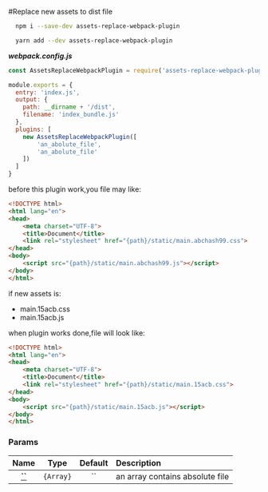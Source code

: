 #Replace new assets to dist file

```bash
  npm i --save-dev assets-replace-webpack-plugin
```

```bash
  yarn add --dev assets-replace-webpack-plugin
```


***webpack.config.js***
```js
const AssetsReplaceWebpackPlugin = require('assets-replace-webpack-plugin')

module.exports = {
  entry: 'index.js',
  output: {
    path: __dirname + '/dist',
    filename: 'index_bundle.js'
  },
  plugins: [
    new AssetsReplaceWebpackPlugin([
        'an_abolute_file',
        'an_abolute_file'
    ])
  ]
}
```
before this plugin work,you file may like:
```html
<!DOCTYPE html>
<html lang="en">
<head>
    <meta charset="UTF-8">
    <title>Document</title>
    <link rel="stylesheet" href="{path}/static/main.abchash99.css">
</head>
<body>
    <script src="{path}/static/main.abchash99.js"></script>
</body>
</html>
```
if new assets is:
- main.15acb.css
- main.15acb.js

when plugin works done,file will look like:
```html
<!DOCTYPE html>
<html lang="en">
<head>
    <meta charset="UTF-8">
    <title>Document</title>
    <link rel="stylesheet" href="{path}/static/main.15acb.css">
</head>
<body>
    <script src="{path}/static/main.15acb.js"></script>
</body>
</html>
```

### Params
|Name|Type|Default|Description|
|:--:|:--:|:-----:|:----------|
|**[``](#)**|`{Array}`|``|an array contains absolute file|
